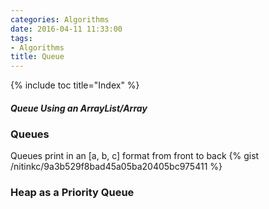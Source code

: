```yaml
---
categories: Algorithms
date: 2016-04-11 11:33:00
tags:
- Algorithms
title: Queue
---
```


{% include toc title="Index" %}

##### Queue Using an ArrayList/Array

### Queues

Queues print in an [a, b, c] format from front to back
{% gist /nitinkc/9a3b529f8bad45a05ba20405bc975411 %}

### Heap as a Priority Queue